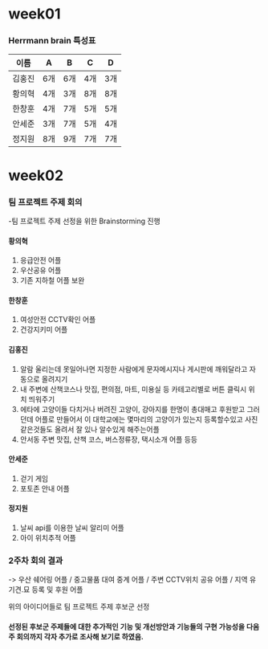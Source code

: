 # week01

### Herrmann brain 특성표

| 이름 | A | B | C | D |
|---|---|---|---|---|
| 김홍진 | 6개 | 6개 | 4개 | 3개 |
| 황의혁 | 4개 | 3개 | 8개 | 8개 |
| 한창훈 | 4개 | 7개 | 5개 | 5개 |
| 안세준 | 3개 | 7개 | 5개 | 4개 |
| 정지원 | 8개 | 9개 | 7개 | 7개 |


# week02
### 팀 프로젝트 주제 회의

-팀 프로젝트 주제 선정을 위한 Brainstorming 진행

#### 황의혁
1. 응급안전 어플
2. 우산공유 어플
3. 기존 지하철 어플 보완

#### 한창훈
1. 여성안전 CCTV확인 어플
2. 건강지키미 어플

#### 김홍진
1. 알람 울리는데 못일어나면 지정한 사람에게 문자메시지나 게시판에 깨워달라고 자동으로 올려지기
2. 내 주변에 산책코스나 맛집, 편의점, 마트, 미용실 등 카테고리별로 버튼 클릭시 위치 띄워주기
3. 에타에 고양이들 다치거나 버려진 고양이, 강아지를 한명이 총대매고 후원받고 그러던데 
   어플로 만들어서 이 대학교에는 몇마리의 고양이가 있는지 등록할수있고 사진같은것들도 올려서 잘 있나 알수있게 해주는어플
4. 안서동 주변 맛집, 산책 코스, 버스정류장, 택시소개 어플 등등

#### 안세준
1. 걷기 게임
2. 포토존 안내 어플

#### 정지원
1. 날씨 api를 이용한 날씨 알리미 어플
2. 아이 위치추적 어플

### 2주차 회의 결과
-> 우산 쉐어링 어플 / 중고물품 대여 중계 어플 / 주변 CCTV위치 공유 어플 / 지역 유기견.묘 등록 및 후원 어플
    
   위의 아이디어들로 팀 프로젝트 주제 후보군 선정

#### 선정된 후보군 주제들에 대한 추가적인 기능 및 개선방안과 기능들의 구현 가능성을 다음주 회의까지 각자 추가로 조사해 보기로 하였음.
